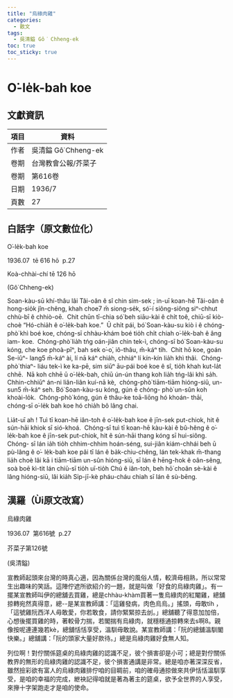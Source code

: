 ```yaml
---
title: "烏綠肉雞"
categories:
  - 散文
tags:
  - 吳清鎰 Gô͘ Chheng-ek
toc: true
toc_sticky: true
---
```


# O͘-le̍k-bah koe

## 文獻資訊

| 項目 | 資料 |
|---|---|
| 作者 | 吳清鎰 Gô͘ Chheng-ek |
| 卷期 | 台灣教會公報/芥菜子 |
| 卷期 | 第616卷 |
| 日期 | 1936/7 |
| 頁數 | 27 |

## 白話字（原文數位化）

O͘-le̍k-bah koe

1936.07  tē 616 hō  p.27

Koà-chhài-chí tē 126 hō

(Gô͘ Chheng-ek)

Soan-kàu-sū khí-thâu lâi Tâi-oân ê sî chin sim-sek ; in-uī koan-hē Tâi-oân ê hong-sio̍k jîn-chêng, khah choe7 m̄ siong-se̍k, só͘-í siông-siông siⁿ-chhut chhù-bī ê chhiò-oē.  Chit chūn tī-chia só͘ beh siāu-kài ê chi̍t toê, chiū-sī kiò- choè “Hó-chia̍h ê o͘-le̍k-bah koe.”  Ū chi̍t pái, bó͘ Soan-kàu-su kiò i ê chóng- phò͘ khì boé koe, chóng-sī chhàu-khám boé tio̍h chi̍t chiah o͘-le̍k-bah ê âng iam- koe.  Chóng-phò͘ lia̍h tńg oán-jiân chin tek-ì, chóng-sī bó͘ Soan-kàu-su kóng, che koe phoà-pīⁿ, bah sek o͘-o͘, iô-thâu, m̄-káⁿ ti̍h.  Chit hō koe, goán Se-iûⁿ- lang5 m̄-káⁿ ài, lí nā káⁿ chia̍h, chhiáⁿ lí kín-kín lia̍h khì thâi.  Chóng-phò͘ thiaⁿ- liáu tek-ì ke ka-pē, sim siūⁿ āu-pái boé koe ê sî, tio̍h khah kut-la̍t chhē.  Nā koh chhē ū o͘-le̍k-bah, chiū ún-ún thang koh lia̍h tńg-lâi khì sa̍h.  Chhin-chhiūⁿ án-ni liân-liân kuí-nā kè,  chóng-phò͘ tiām-tiām hióng-siū, un-sun5 m̄-káⁿ seh. Bó͘ Soan-kàu-su kóng, gún ê chóng- phò͘ un-sûn koh khoài-lo̍k.  Chóng-phò͘ kóng, gún ê thâu-ke toā-liōng hó khoán- thāi, chóng-sī o͘-le̍k bah koe hó chia̍h bô lâng chai.

Lia̍t-uī ah ! Tuì tī koan-hē iân-toh ê o͘-le̍k-bah koe ê jīn-sek put-chiok, hit ê sún-hāi khiok sī sió-khoá.  Chóng-sī tuì tī koan-hē kàu-kài ê bû-hêng ê o͘-le̍k-bah koe ê jīn-sek put-chiok, hit ê sún-hāi thang kóng sī hui-siông.  Chóng- sī lán ia̍h tio̍h chhim-chhim hoán-séng, sui-jiân kiám-chhái beh ū pù-lâng ê o͘- le̍k-bah koe pâi tī lán ê ba̍k-chiu-chêng, lán tek-khak m̄-thang lia̍h choè lâi kā i tiām-tiām un-sûn hióng-siū, sī lán ê hēng-hok ê oân-sêng, soà boē kì-tit lán chiū-sī tio̍h uī-tio̍h Chú ê iân-toh, beh hō͘ choân sè-kài ê lâng hióng-siū, lâi kia̍h Si̍p-jī-kè pháu-cháu chiah sī lán ê sù-bēng.

## 漢羅（Ùi原文改寫）

烏綠肉雞

1936.07  第616號  p.27

芥菜子第126號

(吳清鎰)

宣教師起頭來台灣的時真心適，因為關係台灣的風俗人情，較濟毋相熟，所以常常生出趣味的笑話。這陣佇遮所欲紹介的一題，就是叫做「好食的烏綠肉雞」。有一擺某宣教師叫伊的總舖去買雞，總是chhàu-khàm買著一隻烏綠肉的紅閹雞，總舖掠轉宛然真得意，總--是某宣教師講：「這雞發病，肉色烏烏。」搖頭，毋敢ti̍h ，「這號雞阮西洋人毋敢愛，你若敢食，請你緊緊掠去刣。」總舖聽了得意加加倍，心想後擺買雞的時，著較骨力揣，若閣揣有烏綠肉，就穩穩通掠轉來去s啊8。親像按呢連連幾若kè，總舖恬恬享受，溫馴毋敢說。某宣教師講：「阮的總舖溫馴閣快樂。」總舖講：「阮的頭家大量好款待。」總是烏綠肉雞好食無人知。

列位啊！對佇關係筵桌的烏綠肉雞的認識不足，彼个損害卻是小可；總是對佇關係教界的無形的烏綠肉雞的認識不足，彼个損害通講是非常。總是咱亦著深深反省，雖然撿彩欲有富人的烏綠肉雞排佇咱的目睭前，咱的確毋通掠做來共伊恬恬溫馴享受，是咱的幸福的完成，紲袂記得咱就是著為著主的筵桌，欲予全世界的人享受，來攑十字架跑走才是咱的使命。

